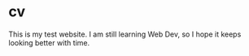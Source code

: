 # cv
This is my test website. I am still learning Web Dev, so I hope it keeps looking better with time.
